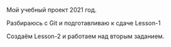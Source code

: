 Мой учебный проект 2021 год.

Разбираюсь с Git и подготавливаю к  сдаче Lesson-1

Создаём Lesson-2 и работаем над вторым заданием.